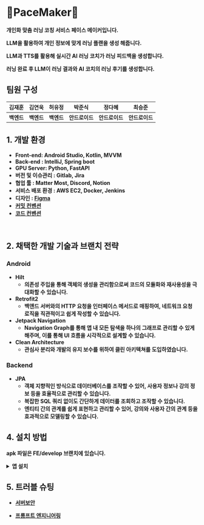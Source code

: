 # 🏃PaceMaker🏃

<b> 개인화 맞춤 러닝 코칭 서비스 페이스 메이커입니다.

<b> LLM을 활용하여 개인 정보에 맞게 러닝 플랜을 생성 해줍니다.

<b> LLM과 TTS를 활용해 실시간 AI 러닝 코치가 러닝 피드백을 생성합니다.

<b> 러닝 완료 후 LLM이 러닝 결과와 AI 코치의 러닝 후기를 생성합니다.

## 팀원 구성

<div align="center">

|               **김재훈**                |                 **김연욱**                 |                 **허유정**                  |               **박준식**                |                **정다혜**                |                 **최승준**                 |
|:------------------------------------:|:---------------------------------------:|:----------------------------------------:|:------------------------------------:|:-------------------------------------:|:---------------------------------------:|
|                <b>백엔드                |                 <b>백엔드                  |                  <b>백엔드                  |               <b>안드로이드               |               <b>안드로이드                |                <b>안드로이드                 
</div>


## 1. 개발 환경

- Front-end: Android Studio, Kotlin, MVVM
- Back-end : IntelliJ, Spring boot
- GPU Server: Python, FastAPI
- 버전 및 이슈관리 : Gitlab, Jira
- 협업 툴 : Matter Most, Discord, Notion
- 서비스 배포 환경 : AWS EC2, Docker, Jenkins
- 디자인 : [Figma](https://www.figma.com/design/sMLjgI5OwHFt8tIS5ZyDBD/Yoga-Navi?node-id=0-1&t=nj03qnrp0J5vai0o-0)
- [커밋 컨벤션](https://aluminum-timpani-a63.notion.site/a1fab9b04fb24b3ebaf4034745971f3d?pvs=74)
- [코드 컨벤션](https://google.github.io/styleguide/javaguide.html)
<br>

## 2. 채택한 개발 기술과 브랜치 전략

### Android

- Hilt
	- 의존성 주입을 통해 객체의 생성을 관리함으로써 코드의 모듈화와 재사용성을 극대화할 수 있습니다.
- Retrofit2
	- 백앤드 서버와의 HTTP 요청을 인터페이스 메서드로 매핑하여, 네트워크 요청 로직을 직관적이고 쉽게 작성할 수 있습니다.
- Jetpack Navigation
	- Navigation Graph를 통해 앱 내 모든 탐색을 하나의 그래프로 관리할 수 있게 해주며, 이를 통해 UI 흐름을 시각적으로 설계할 수 있습니다.
- Clean Architecture
	- 관심사 분리와 개발의 유지 보수를 위하여 클린 아키텍쳐를 도입하였습니다.


### Backend

 - JPA 
    - 객체 지향적인 방식으로 데이터베이스를 조작할 수 있어, 사용자 정보나 강의 정보 등을 효율적으로 관리할 수 있습니다.
    - 복잡한 SQL 쿼리 없이도 간단하게 데이터를 조회하고 조작할 수 있습니다.
    - 엔티티 간의 관계를 쉽게 표현하고 관리할 수 있어, 강의와 사용자 간의 관계 등을 효과적으로 모델링할 수 있습니다.

## 4. 설치 방법

apk 파일은 FE/develop 브랜치에 있습니다.
<details>
<summary>앱 설치</summary>


### 모바일 앱 설치
1. 모바일에서 위의 파일을 다운받고, 압축을 해제해 주세요.
    - 예시
          
        ![title](/image/install_app_1.png)
        ![title](/image/install_app_2.png)

2. app-debug.apk 파일을 설치해 주세요.
    - 예시
          
        ![title](/image/install_app_3.png) 
        ![title](/image/install_app_4.png) 
        
3. 설치가 완료된 후 앱의 모든 권한을 허용합니다. 권한은 총 2개 입니다.
    - 예시
          
        ![title](/image/install_app_5.png) 
        ![title](/image/install_app_6.png) 
        
4. 구글 로그인 후 앱을 사용할 수 있습니다.
    - 예시
          
        ![title](/image/install_app_7.png) 
        ![title](/image/install_app_8.png) 
        

### 워치 앱 설치

1. 모바일에서 위의 파일을 다운받고, 압축을 해제합니다.
    - 예시
          
        ![title](/image/install_watch_1.png) 
        ![title](/image/install_watch_2.png) 
        
2. 그 후 아래 링크를 따라 워치와 폰을 연결하고,  wath-debug.apk를 설치해 주세요.
    [워치 앱 설치](https://menofpassion.tistory.com/332)
    
3. 설치가 완료된 후 앱의 모든 권한을 허용합니다. 권한은 총 4개 입니다.
    - 예시
          
        ![title](/image/install_watch_3.png) 
        ![title](/image/install_watch_4.png) 
        ![title](/image/install_watch_5.png) 
        ![title](/image/install_watch_6.png) 
        ![title](/image/install_watch_7.png) 
        ![title](/image/install_watch_8.png) 
        ![title](/image/install_watch_9.png) 

### 주의 사항
1. 실시간 러닝은 워치와 모바일이 서로 연결되어있지 않으면 실행이 되지 않습니다.
2. 반드시 모든 권한이 있어야 실시간 러닝이 정상적으로 동작합니다.
3. 헬스 커넥트의 경우 권한 재설정이 필요하시면 마이페이지의 권한 설정에서 하실 수 있습니다.
4. 긴 시간(현재는 30분까지) 사용하면 워치에서 ANR이 발생할 수 있습니다.
5. 워치 화면이 어두워지면(AOD) 센서 데이터가 수집되지 않습니다. 기본적으로는 손으로 워치 화면을 덮지 않으면 항상 화면이 켜지는 것으로 설정되어 있습니다. 혹시 워치 화면이 어두워지면 앱을 왼쪽에서 오른쪽으로 슬라이드(뒤로 가기) 하여 종료한 후 재 실행하시면 됩니다.

</details>


## 5. 트러블 슈팅

- [서버보안](https://aluminum-timpani-a63.notion.site/b4014a88311f42d882789f39422f3ef3?pvs=74)

- [프롬프트 엔지니어링](https://aluminum-timpani-a63.notion.site/e67849e6e25445ec9f8633f867fcfa0b?pvs=74)


